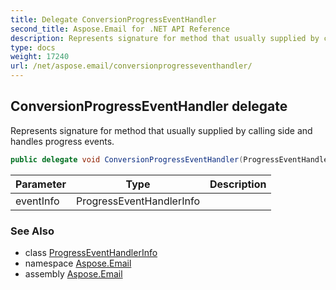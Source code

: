 ```yaml
---
title: Delegate ConversionProgressEventHandler
second_title: Aspose.Email for .NET API Reference
description: Represents signature for method that usually supplied by calling side and handles progress events
type: docs
weight: 17240
url: /net/aspose.email/conversionprogresseventhandler/
---
```

## ConversionProgressEventHandler delegate

Represents signature for method that usually supplied by calling side and handles progress events.

```csharp
public delegate void ConversionProgressEventHandler(ProgressEventHandlerInfo eventInfo);
```

| Parameter | Type | Description |
| --- | --- | --- |
| eventInfo | ProgressEventHandlerInfo |  |

### See Also

* class [ProgressEventHandlerInfo](../progresseventhandlerinfo/)
* namespace [Aspose.Email](../../aspose.email/)
* assembly [Aspose.Email](../../)


